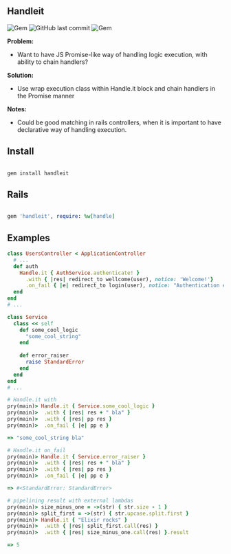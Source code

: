 ## Handleit

![Gem](https://img.shields.io/gem/dt/handleit.svg)
![GitHub last commit](https://img.shields.io/github/last-commit/nucleom42/handleit.svg)
![Gem](https://img.shields.io/gem/v/handleit.svg)

**Problem:**

* Want to have JS Promise-like way of handling logic execution, with ability to chain handlers?

**Solution:**

* Use wrap execution class within Handle.it block and chain handlers in the Promise manner

**Notes:**

* Could be good matching in rails controllers, when it is important to have declarative way of handling execution. 

## Install

```ruby

gem install handleit

```

## Rails

```ruby

gem 'handleit', require: %w[handle]

```

## Examples

```ruby
class UsersController < ApplicationController
  # ...
  def auth
    Handle.it { AuthService.authenticate! }
      .with { |res| redirect_to wellcome(user), notice: 'Welcome!'}
      .on_fail { |e| redirect_to login(user), notice: "Authentication error: #{e.message}" }
  end
end
# ...

class Service
  class << self
    def some_cool_logic
      "some_cool_string"
    end
    
    def error_raiser
      raise StandardError
    end
  end
end
# ...

# Handle.it with
pry(main)> Handle.it { Service.some_cool_logic }
pry(main)>  .with { |res| res + " bla" }
pry(main)>  .with { |res| pp res }
pry(main)>  .on_fail { |e| pp e }

=> "some_cool_string bla"

# Handle.it on_fail
pry(main)> Handle.it { Service.error_raiser }
pry(main)>  .with { |res| res + " bla" }
pry(main)>  .with { |res| pp res }
pry(main)>  .on_fail { |e| pp e }

=> #<StandardError: StandardError>

# pipelining result with external lambdas
pry(main)> size_minus_one = ->(str) { str.size - 1 }
pry(main)> split_first = ->(str) { str.upcase.split.first }
pry(main)> Handle.it { "Elixir rocks" }
pry(main)>  .with { |res| split_first.call(res) }
pry(main)>  .with { |res| size_minus_one.call(res) }.result

=> 5
```